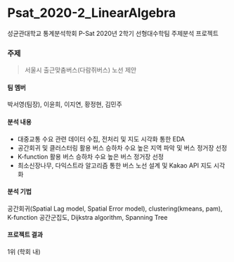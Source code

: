 # Psat_2020-2_LinearAlgebra
성균관대학교 통계분석학회 P-Sat 2020년 2학기 선형대수학팀 주제분석 프로젝트

### 주제 
> 서울시 출근맞춤버스(다람쥐버스) 노선 제안

#### 팀 멤버 
박서영(팀장), 이윤희, 이지연, 황정현, 김민주

#### 분석 내용
- 대중교통 수요 관련 데이터 수집, 전처리 및 지도 시각화 통한 EDA
- 공간회귀 및 클러스터링 활용 버스 승하차 수요 높은 지역 파악 및 버스 정거장 선정
- K-function 활용 버스 승하차 수요 높은 버스 정거장 선정
- 최소신장나무, 다익스트라 알고리즘 통한 버스 노선 설계 및 Kakao API 지도 시각화

#### 분석 기법
공간회귀(Spatial Lag model, Spatial Error model), clustering(kmeans, pam), K-function 공간군집도, Dijkstra algorithm, Spanning Tree

#### 프로젝트 결과
1위 (학회 내)
